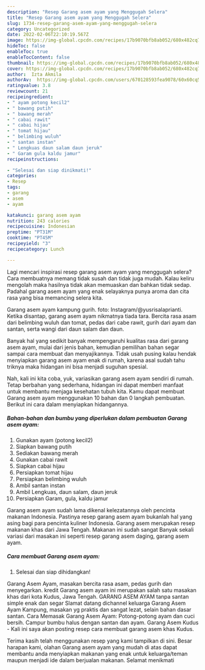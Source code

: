 ```yaml
---
description: "Resep Garang asem ayam yang Menggugah Selera"
title: "Resep Garang asem ayam yang Menggugah Selera"
slug: 1734-resep-garang-asem-ayam-yang-menggugah-selera
category: Uncategorized
date: 2022-02-06T22:10:19.567Z
image: https://img-global.cpcdn.com/recipes/17b9070bfb8ab052/680x482cq70/garang-asem-ayam-foto-resep-utama.jpg
hideToc: false
enableToc: true
enableTocContent: false
thumbnail: https://img-global.cpcdn.com/recipes/17b9070bfb8ab052/680x482cq70/garang-asem-ayam-foto-resep-utama.jpg
cover: https://img-global.cpcdn.com/recipes/17b9070bfb8ab052/680x482cq70/garang-asem-ayam-foto-resep-utama.jpg
author:  Izta Akmila
authorAv:  https://img-global.cpcdn.com/users/670128593fea9078/60x60cq50/avatar.jpg
ratingvalue: 3.8
reviewcount: 21
recipeingredient:
- " ayam potong kecil2"
- " bawang putih"
- " bawang merah"
- " cabai rawit"
- " cabai hijau"
- " tomat hijau"
- " belimbing wuluh"
- " santan instan"
- " Lengkuas daun salam daun jeruk"
- " Garam gula kaldu jamur"
recipeinstructions:

- "Selesai dan siap dinikmati!"
categories:
- Resep
tags:
- garang
- asem
- ayam

katakunci: garang asem ayam 
nutrition: 243 calories
recipecuisine: Indonesian
preptime: "PT31M"
cooktime: "PT45M"
recipeyield: "3"
recipecategory: Lunch

---
```



Lagi mencari inspirasi resep garang asem ayam yang menggugah selera? Cara membuatnya memang tidak susah dan tidak juga mudah. Kalau keliru mengolah maka hasilnya tidak akan memuaskan dan bahkan tidak sedap. Padahal garang asem ayam yang enak selayaknya punya aroma dan cita rasa yang bisa memancing selera kita.


Garang asem ayam kampung gurih. foto: Instagram/@yusrisalaprianti. Ketika disantap, garang asem ayam nikmatnya tiada tara. Bercita rasa asam dari belimbing wuluh dan tomat, pedas dari cabe rawit, gurih dari ayam dan santan, serta wangi dari daun salam dan daun.

Banyak hal yang sedikit banyak mempengaruhi kualitas rasa dari garang asem ayam, mulai dari jenis bahan, kemudian pemilihan bahan segar sampai cara membuat dan menyajikannya. Tidak usah pusing kalau hendak menyiapkan garang asem ayam enak di rumah, karena asal sudah tahu triknya maka hidangan ini bisa menjadi suguhan spesial.


Nah, kali ini kita coba, yuk, variasikan garang asem ayam sendiri di rumah. Tetap berbahan yang sederhana, hidangan ini dapat memberi manfaat untuk membantu menjaga kesehatan tubuh kita. Kamu dapat membuat Garang asem ayam menggunakan 10 bahan dan 0 langkah pembuatan. Berikut ini cara dalam menyiapkan hidangannya.

<!--inarticleads1-->

##### Bahan-bahan dan bumbu yang diperlukan dalam pembuatan Garang asem ayam:

1. Gunakan  ayam (potong kecil2)
1. Siapkan  bawang putih
1. Sediakan  bawang merah
1. Gunakan  cabai rawit
1. Siapkan  cabai hijau
1. Persiapkan  tomat hijau
1. Persiapkan  belimbing wuluh
1. Ambil  santan instan
1. Ambil  Lengkuas, daun salam, daun jeruk
1. Persiapkan  Garam, gula, kaldu jamur


Garang asem ayam sudah lama dikenal kelezatannya oleh pencinta makanan Indonesia. Pastinya resep garang asem ayam bukanlah hal yang asing bagi para pencinta kuliner Indonesia. Garang asem merupakan resep makanan khas dari Jawa Tengah. Makanan ini sudah sangat Banyak sekali variasi dari masakan ini seperti resep garang asem daging, garang asem ayam. 

<!--inarticleads2-->

##### Cara membuat Garang asem ayam:


1. Selesai dan siap dihidangkan!

Garang Asem Ayam, masakan bercita rasa asam, pedas gurih dan menyegarkan. kredit Garang asem ayam ini merupakan salah satu masakan khas dari kota Kudus, Jawa Tengah. GARANG ASEM AYAM tanpa santan simple enak dan segar Slamat datang dichannel keluarga Garang Asem Ayam Kampung, masakan yg praktis dan sangat lezat, selain bahan dasar santan. Cara Memasak Garang Asem Ayam: Potong-potong ayam dan cuci bersih. Campur bumbu halus dengan santan dan ayam. Garang Asem Kudus - Kali ini saya akan posting resep cara membuat garang asem khas Kudus. 

Terima kasih telah menggunakan resep yang kami tampilkan di sini. Besar harapan kami, olahan Garang asem ayam yang mudah di atas dapat membantu anda menyiapkan makanan yang enak untuk keluarga/teman maupun menjadi ide dalam berjualan makanan. Selamat menikmati
